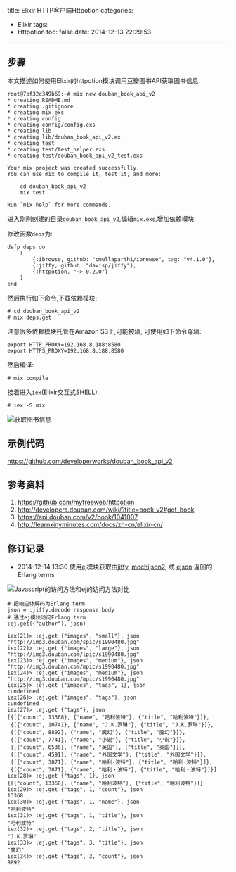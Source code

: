 title: Elixir HTTP客户端Httpotion
categories:
  - Elixir
tags:
  - Httpotion
toc: false
date: 2014-12-13 22:29:53
---


## 步骤

本文描述如何使用Elixir的httpotion模块调用豆瓣图书API获取图书信息.

    root@7bf32c349b69:~# mix new douban_book_api_v2
    * creating README.md
    * creating .gitignore
    * creating mix.exs
    * creating config
    * creating config/config.exs
    * creating lib
    * creating lib/douban_book_api_v2.ex
    * creating test
    * creating test/test_helper.exs
    * creating test/douban_book_api_v2_test.exs

    Your mix project was created successfully.
    You can use mix to compile it, test it, and more:

        cd douban_book_api_v2
        mix test

    Run `mix help` for more commands.


进入刚刚创建的目录`douban_book_api_v2`,编辑`mix.exs`,增加依赖模块:

修改函数`deps`为:

```
defp deps do
    [
        {:ibrowse, github: "cmullaparthi/ibrowse", tag: "v4.1.0"},
        {:jiffy, github: "davisp/jiffy"},
        {:httpotion, "~> 0.2.0"}
    ]
end
```

然后执行如下命令,下载依赖模块:

```
# cd douban_book_api_v2
# mix deps.get
```

注意很多依赖模块托管在Amazon S3上,可能被墙, 可使用如下命令穿墙:

```
export HTTP_PROXY=192.168.8.188:8580
export HTTPS_PROXY=192.168.8.188:8580
```

然后编译:

```
# mix compile
```

接着进入`iex`(Elixir交互式SHELL):

```
# iex -S mix
```
![获取图书信息](/assets/images/F228B9AD-80CE-4875-AFCB-49BF5446A67D.png)


## 示例代码

https://github.com/developerworks/douban_book_api_v2


## 参考资料

1. https://github.com/myfreeweb/httpotion
2. http://developers.douban.com/wiki/?title=book_v2#get_book
3. https://api.douban.com/v2/book/1041007
4. http://learnxinyminutes.com/docs/zh-cn/elixir-cn/


## 修订记录

- 2014-12-14 13:30
使用[ej][4]模块获取由[jiffy][1], [mochijson2][2], 或 [ejson][3] 返回的Erlang terms

![Javascript的访问方法和ej的访问方法对比](/assets/images/C2B21544-3DDE-48FF-A83E-229C5463790A.png)

```
# 把响应体解码为Erlang term
json = :jiffy.decode response.body
# 通过ej模块访问Erlang term
:ej.get({"author"}, josn)
```

```
iex(21)> :ej.get {"images", "small"}, json
"http://img3.douban.com/spic/s1990480.jpg"
iex(22)> :ej.get {"images", "large"}, json
"http://img3.douban.com/lpic/s1990480.jpg"
iex(23)> :ej.get {"images", "medium"}, json
"http://img3.douban.com/mpic/s1990480.jpg"
iex(24)> :ej.get {"images", "medium"}, json
"http://img3.douban.com/mpic/s1990480.jpg"
iex(25)> :ej.get {"images", "tags", 1}, json
:undefined
iex(26)> :ej.get {"images", "tags"}, json
:undefined
iex(27)> :ej.get {"tags"}, json
[{[{"count", 13368}, {"name", "哈利波特"}, {"title", "哈利波特"}]},
 {[{"count", 10741}, {"name", "J.K.罗琳"}, {"title", "J.K.罗琳"}]},
 {[{"count", 8892}, {"name", "魔幻"}, {"title", "魔幻"}]},
 {[{"count", 7741}, {"name", "小说"}, {"title", "小说"}]},
 {[{"count", 6536}, {"name", "英国"}, {"title", "英国"}]},
 {[{"count", 4591}, {"name", "外国文学"}, {"title", "外国文学"}]},
 {[{"count", 3871}, {"name", "哈利·波特"}, {"title", "哈利·波特"}]},
 {[{"count", 3871}, {"name", "哈利・波特"}, {"title", "哈利・波特"}]}]
iex(28)> :ej.get {"tags", 1}, json
{[{"count", 13368}, {"name", "哈利波特"}, {"title", "哈利波特"}]}
iex(29)> :ej.get {"tags", 1, "count"}, json
13368
iex(30)> :ej.get {"tags", 1, "name"}, json
"哈利波特"
iex(31)> :ej.get {"tags", 1, "title"}, json
"哈利波特"
iex(32)> :ej.get {"tags", 2, "title"}, json
"J.K.罗琳"
iex(33)> :ej.get {"tags", 3, "title"}, json
"魔幻"
iex(34)> :ej.get {"tags", 3, "count"}, json
8892

```

  [1]: https://github.com/davisp/jiffy
  [2]: https://github.com/mochi/mochiweb
  [3]: https://github.com/benoitc/ejson
  [4]: https://github.com/seth/ej

